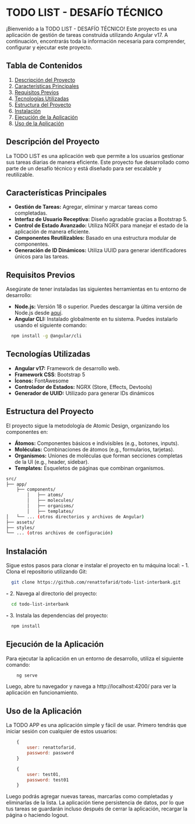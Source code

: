 # TODO LIST - DESAFÍO TÉCNICO

¡Bienvenido a la TODO LIST - DESAFÍO TÉCNICO! Este proyecto es una aplicación de gestión de tareas construida utilizando Angular v17. A continuación, encontrarás toda la información necesaria para comprender, configurar y ejecutar este proyecto.

## Tabla de Contenidos
1. [Descripción del Proyecto](#descripción-del-proyecto)
2. [Características Principales](#características-principales)
3. [Requisitos Previos](#requisitos-previos)
4. [Tecnologías Utilizadas](#tecnologías-utilizadas)
5. [Estructura del Proyecto](#estructura-del-proyecto)
6. [Instalación](#instalación)
7. [Ejecución de la Aplicación](#ejecución-de-la-aplicación)
8. [Uso de la Aplicación](#uso-de-la-aplicación)

## Descripción del Proyecto

La TODO LIST es una aplicación web que permite a los usuarios gestionar sus tareas diarias de manera eficiente. Este proyecto fue desarrollado como parte de un desafío técnico y está diseñado para ser escalable y reutilizable.

## Características Principales

- **Gestión de Tareas:** Agregar, eliminar y marcar tareas como completadas.
- **Interfaz de Usuario Receptiva:** Diseño agradable gracias a Bootstrap 5.
- **Control de Estado Avanzado:** Utiliza NGRX para manejar el estado de la aplicación de manera eficiente.
- **Componentes Reutilizables:** Basado en una estructura modular de componentes.
- **Generación de ID Dinámicos:** Utiliza UUID para generar identificadores únicos para las tareas.

## Requisitos Previos

Asegúrate de tener instaladas las siguientes herramientas en tu entorno de desarrollo:

- **Node.js:** Versión 18 o superior. Puedes descargar la última versión de Node.js desde [aquí](https://nodejs.org/).
- **Angular CLI:** Instalado globalmente en tu sistema. Puedes instalarlo usando el siguiente comando:
```bash
  npm install -g @angular/cli
```

## Tecnologías Utilizadas
- **Angular v17:** Framework de desarrollo web.
- **Framework CSS**: Bootstrap 5
- **Íconos:** FontAwesome
- **Controlador de Estados:** NGRX (Store, Effects, Devtools)
- **Generador de UUID:** Utilizado para generar IDs dinámicos


## Estructura del Proyecto
El proyecto sigue la metodología de Atomic Design, organizando los componentes en:

- **Átomos:** Componentes básicos e indivisibles (e.g., botones, inputs).
- **Moléculas:** Combinaciones de átomos (e.g., formularios, tarjetas).
- **Organismos:** Uniones de moléculas que forman secciones completas de la UI (e.g., header, sidebar).
- **Templates:** Esqueletos de páginas que combinan organismos.
```bash
src/
├── app/
    ├── components/
        │   ├── atoms/
        │   ├── molecules/
        │   ├── organisms/
        │   ├── templates/
│   └── ... (otros directorios y archivos de Angular)
├── assets/
├── styles/
└── ... (otros archivos de configuración)
```

## Instalación
Sigue estos pasos para clonar e instalar el proyecto en tu máquina local:
**-** 1. Clona el repositorio utilizando Git:
```bash
  git clone https://github.com/renattofarid/todo-list-interbank.git
```

**-** 2. Navega al directorio del proyecto:
```bash
  cd todo-list-interbank
```

**-** 3. Instala las dependencias del proyecto:
```bash
  npm install
```

## Ejecución de la Aplicación
Para ejecutar la aplicación en un entorno de desarrollo, utiliza el siguiente comando:

```bash
    ng serve
```

Luego, abre tu navegador y navega a http://localhost:4200/ para ver la aplicación en funcionamiento.

## Uso de la Aplicación
La TODO APP es una aplicación simple y fácil de usar. Primero tendrás que iniciar sesión con cualquier de estos usuarios:

```javascript
    {
        user: renattofarid,
        password: password
    }

    {
        user: test01,
        password: test01
    }
```

Luego podrás agregar nuevas tareas, marcarlas como completadas y eliminarlas de la lista. La aplicación tiene persistencia de datos, por lo que tus tareas se guardarán incluso después de cerrar la aplicación, recargar la página o haciendo logout.
